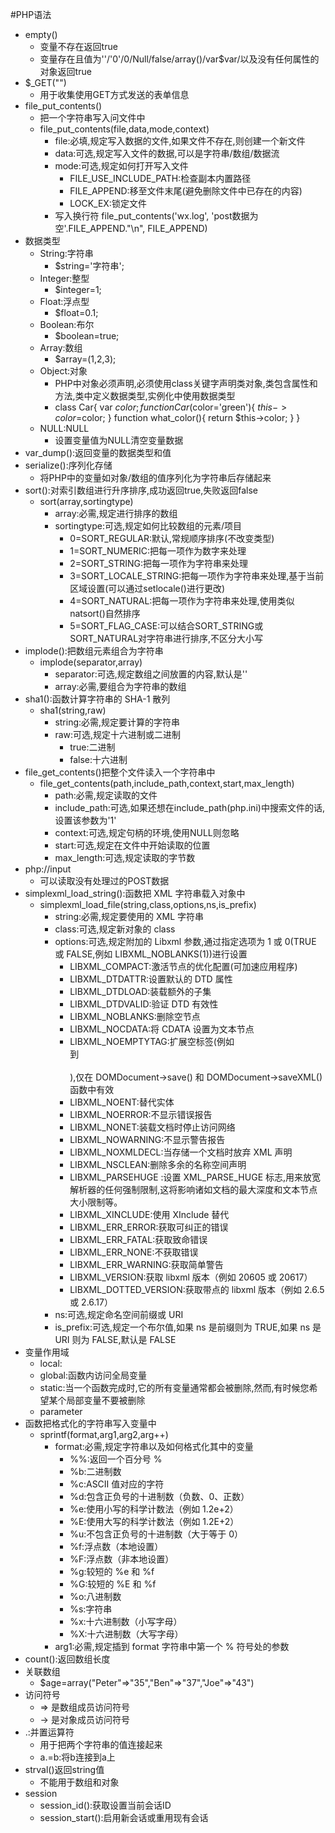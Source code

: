 #PHP语法
- empty()
    - 变量不存在返回true
    - 变量存在且值为''/'0'/0/Null/false/array()/var$var/以及没有任何属性的对象返回true
- $_GET("")
    - 用于收集使用GET方式发送的表单信息
- file_put_contents()
    - 把一个字符串写入问文件中
    - file_put_contents(file,data,mode,context)
        - file:必填,规定写入数据的文件,如果文件不存在,则创建一个新文件
        - data:可选,规定写入文件的数据,可以是字符串/数组/数据流
        - mode:可选,规定如何打开写入文件
            - FILE_USE_INCLUDE_PATH:检查副本内置路径
            - FILE_APPEND:移至文件末尾(避免删除文件中已存在的内容)
            - LOCK_EX:锁定文件
        - 写入换行符
        file_put_contents('wx.log', 'post数据为空'.FILE_APPEND."\n", FILE_APPEND)
- 数据类型
    - String:字符串
        - $string='字符串';
    - Integer:整型
        - $integer=1;
    - Float:浮点型
        - $float=0.1;
    - Boolean:布尔
        - $boolean=true;
    - Array:数组
        - $array=(1,2,3);
    - Object:对象
        - PHP中对象必须声明,必须使用class关键字声明类对象,类包含属性和方法,类中定义数据类型,实例化中使用数据类型
        - class Car{
            var $color;
            function Car($color='green'){
                $this->color=$color;
            }
            function what_color(){
                return $this->color;
            }
        }
    - NULL:NULL
        - 设置变量值为NULL清空变量数据
- var_dump():返回变量的数据类型和值
- serialize():序列化存储
    - 将PHP中的变量如对象/数组的值序列化为字符串后存储起来
- sort():对索引数组进行升序排序,成功返回true,失败返回false
    - sort(array,sortingtype)
        - array:必需,规定进行排序的数组
        - sortingtype:可选,规定如何比较数组的元素/项目
            - 0=SORT_REGULAR:默认,常规顺序排序(不改变类型)
            - 1=SORT_NUMERIC:把每一项作为数字来处理
            - 2=SORT_STRING:把每一项作为字符串来处理
            - 3=SORT_LOCALE_STRING:把每一项作为字符串来处理,基于当前区域设置(可以通过setlocale()进行更改)
            - 4=SORT_NATURAL:把每一项作为字符串来处理,使用类似natsort()自然排序
            - 5=SORT_FLAG_CASE:可以结合SORT_STRING或SORT_NATURAL对字符串进行排序,不区分大小写
- implode():把数组元素组合为字符串
    - implode(separator,array) 
        - separator:可选,规定数组之间放置的内容,默认是''
        - array:必需,要组合为字符串的数组
- sha1():函数计算字符串的 SHA-1 散列
    - sha1(string,raw)
        - string:必需,规定要计算的字符串
        - raw:可选,规定十六进制或二进制
            - true:二进制
            - false:十六进制
- file_get_contents()把整个文件读入一个字符串中
    - file_get_contents(path,include_path,context,start,max_length)
        - path:必需,规定读取的文件
        - include_path:可选,如果还想在include_path(php.ini)中搜索文件的话,设置该参数为'1'
        - context:可选,规定句柄的环境,使用NULL则忽略
        - start:可选,规定在文件中开始读取的位置
        - max_length:可选,规定读取的字节数
- php://input 
    - 可以读取没有处理过的POST数据
- simplexml_load_string():函数把 XML 字符串载入对象中
    - simplexml_load_file(string,class,options,ns,is_prefix)
        - string:必需,规定要使用的 XML 字符串
        - class:可选,规定新对象的 class
        - options:可选,规定附加的 Libxml 参数,通过指定选项为 1 或 0(TRUE 或 FALSE,例如 LIBXML_NOBLANKS(1))进行设置
            - LIBXML_COMPACT:激活节点的优化配置(可加速应用程序)
            - LIBXML_DTDATTR:设置默认的 DTD 属性
            - LIBXML_DTDLOAD:装载额外的子集
            - LIBXML_DTDVALID:验证 DTD 有效性
            - LIBXML_NOBLANKS:删除空节点
            - LIBXML_NOCDATA:将 CDATA 设置为文本节点
            - LIBXML_NOEMPTYTAG:扩展空标签(例如 <br/> 到 <br></br>),仅在 DOMDocument->save() 和 DOMDocument->saveXML() 函数中有效
            - LIBXML_NOENT:替代实体
            - LIBXML_NOERROR:不显示错误报告
            - LIBXML_NONET:装载文档时停止访问网络
            - LIBXML_NOWARNING:不显示警告报告
            - LIBXML_NOXMLDECL:当存储一个文档时放弃 XML 声明
            - LIBXML_NSCLEAN:删除多余的名称空间声明
            - LIBXML_PARSEHUGE :设置 XML_PARSE_HUGE 标志,用来放宽解析器的任何强制限制,这将影响诸如文档的最大深度和文本节点大小限制等。
            - LIBXML_XINCLUDE:使用 XInclude 替代
            - LIBXML_ERR_ERROR:获取可纠正的错误
            - LIBXML_ERR_FATAL:获取致命错误
            - LIBXML_ERR_NONE:不获取错误
            - LIBXML_ERR_WARNING:获取简单警告
            - LIBXML_VERSION:获取 libxml 版本（例如 20605 或 20617）
            - LIBXML_DOTTED_VERSION:获取带点的 libxml 版本（例如 2.6.5 或 2.6.17）
        - ns:可选,规定命名空间前缀或 URI
        - is_prefix:可选,规定一个布尔值,如果 ns 是前缀则为 TRUE,如果 ns 是 URI 则为 FALSE,默认是 FALSE
- 变量作用域
    - local:
    - global:函数内访问全局变量
    - static:当一个函数完成时,它的所有变量通常都会被删除,然而,有时候您希望某个局部变量不要被删除
    - parameter
-  函数把格式化的字符串写入变量中
    - sprintf(format,arg1,arg2,arg++)
        - format:必需,规定字符串以及如何格式化其中的变量
            - %%:返回一个百分号 %
            - %b:二进制数
            - %c:ASCII 值对应的字符
            - %d:包含正负号的十进制数（负数、0、正数）
            - %e:使用小写的科学计数法（例如 1.2e+2）
            - %E:使用大写的科学计数法（例如 1.2E+2）
            - %u:不包含正负号的十进制数（大于等于 0）
            - %f:浮点数（本地设置）
            - %F:浮点数（非本地设置）
            - %g:较短的 %e 和 %f
            - %G:较短的 %E 和 %f
            - %o:八进制数
            - %s:字符串
            - %x:十六进制数（小写字母）
            - %X:十六进制数（大写字母）
        - arg1:必需,规定插到 format 字符串中第一个 % 符号处的参数
- count():返回数组长度
- 关联数组
    - $age=array("Peter"=>"35","Ben"=>"37","Joe"=>"43")
- 访问符号
    - => 是数组成员访问符号
    - -> 是对象成员访问符号
- .:并置运算符
    - 用于把两个字符串的值连接起来
    - a.=b:将b连接到a上
- strval()返回string值
    - 不能用于数组和对象
- session
    - session_id():获取设置当前会话ID
    - session_start():启用新会话或重用现有会话